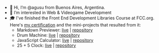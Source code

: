 - 👋 Hi, I’m @agusu from Buenos Aires, Argentina.
- 👀 I’m interested in Web & Videogame Development
- 🎓 I've finished the Front End Development Libraries Course at FCC.org. Here's [my certification](https://www.freecodecamp.org/certification/agusu/front-end-development-libraries) and the mini-projects that resulted from it:
  - Markdown Previewer: [live](https://agusu.github.io/markdown-previewer/) | [repository](https://github.com/agusu/markdown-previewer)
  - Drum Machine: [live](https://agusu.github.io/earthbound-drums/) | [repository](https://github.com/agusu/earthbound-drums)
  - JavaScript Calculator: [live](https://calculator-r12i0gl53-agusu.vercel.app/) | [repository](https://github.com/agusu/calculator)
  - 25 + 5 Clock: [live](https://pomodoro-pearl.vercel.app/) | [repository](https://github.com/agusu/pomodoro)


